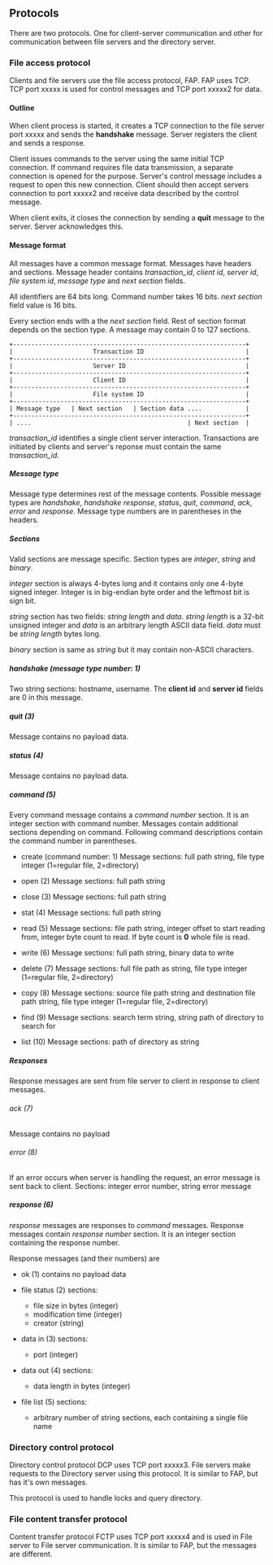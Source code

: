 <a id="protocols"></a>
Protocols
---------

There are two protocols. One for client-server communication and other for communication between file servers and the directory server.

### File access protocol

Clients and file servers use the file access protocol, FAP. FAP uses TCP. TCP port xxxxx is used for control messages and TCP port xxxxx2 for data.

#### Outline

When client process is started, it creates a TCP connection to the file server port xxxxx and sends the **handshake** message. Server registers the client and sends a response.

Client issues commands to the server using the same initial TCP connection. If command requires file data transmission, a separate connection is opened for the purpose. Server's control message includes a request to open this new connection. Client should then accept servers connection to port xxxxx2 and receive data described by the control message.

When client exits, it closes the connection by sending a **quit** message to the server. Server acknowledges this.

#### Message format

All messages have a common message format. Messages have headers and sections. Message header contains *transaction_id*, *client id*, *server id*, *file system id*, *message type* and *next section* fields.

All identifiers are 64 bits long. Command number takes 16 bits. *next section* field value is 16 bits.

Every section ends with a the *next section* field. Rest of section format depends on the section type. A message may contain 0 to 127 sections.

    +----------------------------------------------------------------+
    |                      Transaction ID                            |
    +----------------------------------------------------------------+
    |                      Server ID                                 |
    +----------------------------------------------------------------+
    |                      Client ID                                 |
    +----------------------------------------------------------------+
    |                      File system ID                            |
    +----------------------------------------------------------------+
    | Message type   | Next section   | Section data ....            |
    +----------------------------------------------------------------+
    | ....                                           | Next section  |

*transaction_id* identifies a single client server interaction. Transactions are initiated by clients and server's reponse must contain the same *transaction_id*.

##### Message type
Message type determines rest of the message contents. Possible message types are *handshake*, *handshake response*, *status*, *quit*, *command*, *ack*, *error* and *response*. Message type numbers are in parentheses in the headers.

##### Sections
Valid sections are message specific. Section types are *integer*, *string* and *binary*.

*integer* section is always 4-bytes long and it contains only one 4-byte signed integer. Integer is in big-endian byte order and the leftmost bit is sign bit.

*string* section has two fields: *string length* and *data*. *string length* is a 32-bit unsigned integer and *data* is an arbitrary length ASCII data field. *data* must be *string length* bytes long.

*binary* section is same as *string* but it may contain non-ASCII characters.

##### handshake (message type number: 1)
Two string sections: hostname, username. The **client id** and **server id** fields are 0 in this message.

##### quit (3)
Message contains no payload data.

##### status (4)
Message contains no payload data.

##### command (5)
Every command message contains a *command number* section. It is an integer section with command number.
Messages contain additional sections depending on command.
Following command descriptions contain the command number in parentheses.

- create (command number: 1)
Message sections: full path string, file type integer (1=regular file, 2=directory)

- open (2)
Message sections: full path string

- close (3)
Message sections: full path string

- stat (4)
Message sections: full path string

- read (5)
Message sections: file path string, integer offset to start reading from, integer byte count to read. If byte count is **0** whole file is read.

- write (6)
Message sections: full path string, binary data to write

- delete (7)
Message sections: full file path as string, file type integer (1=regular file, 2=directory)

- copy (8)
Message sections: source file path string and destination file path string, file type integer (1=regular file, 2=directory)

- find (9)
Message sections: search term string, string path of directory to search for

- list (10)
Message sections: path of directory as string

##### Responses
Response messages are sent from file server to client in response to client messages.

###### ack (7)
Message contains no payload

###### error (8)
If an error occurs when server is handling the request, an error message is sent back to client.
Sections: integer error number, string error message

##### response (6)
*response* messages are responses to *command* messages. Response messages contain *response number* section. It is an integer section containing the response number.

Response messages (and their numbers) are

- ok (1)
	contains no payload data

- file status (2)
	sections:

	- file size in bytes (integer)
	- modification time (integer)
	- creator (string)

- data in (3)
	sections:

	- port (integer)

- data out (4)
	sections:

	- data length in bytes (integer)

- file list (5)
	sections:

	- arbitrary number of string sections, each containing a single file name

### Directory control protocol
Directory control protocol DCP uses TCP port xxxxx3. File servers make requests to the Directory server using this protocol. It is similar to FAP, but has it's own messages.

This protocol is used to handle locks and query directory.

### File content transfer protocol
Content transfer protocol FCTP uses TCP port xxxxx4 and is used in File server to File server communication. It is similar to FAP, but the messages are different.
